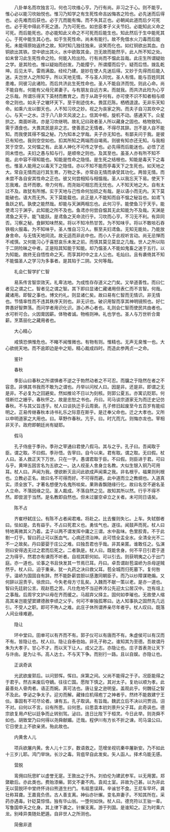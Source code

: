 <!-- { "loadSidebar": true } -->
　　八卦单名而坎独言习。何也习坎维心亨。乃行有尚。非习之于心。则不能亨。惟心必以能习坎始悦也。惟习乃知学之有生死性命吉凶悔吝之险也。必先迷而后得也。必先难而后获也。必于亢而能有悔。而不失其正也。必朝闻此道而后夕可死也。必于死中得此不死之道。乃为可死也。如忠臣孝子义夫节妇。必能知此义命之可死。而后能死也。亦必能知此义命之不可死而后能生也。知此然后于生中能死其心。于死中能生其心也。如于生死性命。尚未有能行。故不免借水火刀毒而后能死。未能得原始返终之故。知时知几独往独来。谈笑而化也。如红铜欲出其血。白铜欲出其铁。空中欲出其火。水中欲取其金。岂无故而能然乎。此人所不知之处。如未曾习此生死性命之险。何能入险出险。行有尚而不愠此旨哉。此庄生所谓疑始之学。是其险也。惟以疑始而创发。乃能撄宁。所谓撄而后宁。疑而后悟。拨乱乾坤。后见太平。雷雨满盈。经纶乃建。是妙在使人先迷后得。又妙于先得而后能入迷。夫岂世人之所知乎。所以天地无情。不与圣人同忧。圣人有情。能与百姓同其患难。同彼习此诸险。而后共济此生死性命也。圣人不能自济而悦。则此心命。尚不能自有。何能有父母兄弟妻子。与有朋友自远方来。而就我。而共济此险为心亨之乐哉。所谓乐得天下英材而教育之。而于从政乎何有。亦可使不识不知者相与顺帝之则也。如夫子之辙环天下。至于削迹伐木。畏匡厄陈。栖栖遑遑。无非乐天知命。如乘六龙以御天也。人不知习坎之妙。视之为丧家之狗。而夫子自习其坎中之心。与天一之水。泛于八八卦爻风波之上。信其中枢。旋机不动。感通天下。众星拱之。南面听政。亦是习坎继明。故礼记曰政者圣人所以藏身之固也。格物致知。需于酒食也。大畏其民是非之志。使善恶之无情者。不得尽其辞。岂不是人自不能知。而我使其得不愠之秘。乃为知本之学哉。夫子亦无知也。有鄙夫问于我。是彼已有知也。我则空空如也。扣其所知之两端而自竭焉。则彼有知亦还无知。与我相冥于空空。又何愠之有。此圣人神化不可传之学也。必先得而后能迷也。必悟了还同未悟也。夫妇之愚与知与行。是顺帝之则也。及其至也。虽圣人亦有所不知不能。此中容不得知能也。知能是性命之隐怪。是生死之结根也。知能是毒天下之毒也。惟圣人能用之以毒天下之隐怪。亦以不知不能而亭毒天下之生死也。如天地之大。常自无情而运行其生育。万物之多。亦常自无情而承受其功化。两皆无情。而未尝不各自安其性命之正也。彼又何尝相知与相愠哉。圣人以我忘天下易。使天下忘我难。击坏而歌。帝力何有。而尧始可相忘而无忧也。人不知天地之大。自有太过不及。故犹有所憾。实于天地与己性命何加损之有哉。是以语小而无内。天下莫能破也。语大而无外。天下莫能载也。此正是人不能知而自不愠之秘旨也。如鸢飞鱼跃之机。孰使之能然哉。却能与天渊两相忘也。此何习乎。能使鱼习于天乎。能使鸢习于渊乎。此知能之所不及也。鱼鸢亦何尝自愠其无此知能为不及哉。天渊是鸢鱼之天乎。能飞能跃。是鸢鱼之天命流行乎。习坎而心亨。不习无不利。有异同否。习察之秘。食鲜知味然矣。将以不知冷热甘苦。为不知味乎。将以不敢啖石吞铁咽火服毒。为不知味乎。圣人惟自习习人。察至夫妇鸢鱼。无知无能处。乃能放身舍命。与无情天地同流。故无适而非此中也。而小人于此视听言动。尚无忌惮而不戒慎。又何能习心于喜怒哀乐未发之前。而慎其莫见莫显之几哉。世人之所以陷于二阴险昧之中者。正是陷其知能于知能。却乃愠圣人不能如鬼畜之迷于五行。以为知能。故终无自悟性命之天。而享其时中之主人公也。毛灿曰。且有袭倚其不知不能愠圣人之学习为多事者。是其陷于二阴。又何等哉。

　　礼会仁智学扩仁智

　　易系传言智崇效天。礼卑法地。为成性存存道义之门矣。又举道善性。而曰仁者见之谓之仁。智者见之谓之智。其下即曰显诸仁藏诸用但表仁而不言智。何哉。藏诸用。即智之事也。博文约礼。则显诸仁矣。故曰易有仁智而无情识。非无情也。节情率性而不违其秩序天则也。非无识也。破识用智而享其神明镜照也。好仁弊愚好智弊荡。而问学者用识化识。游心养心者也。礼则会仁智而使民共由者也。水可析可合。火因膏因薪。体物者诚。物格则神。礼也学也。圣人与万世析合膏薪。烹蒸丽化之藏用者也。

　　大心精心

　　戒慎恐惧惟危也。不睹不闻惟微也。有物有则。惟精也。无声无臭惟一也。大心欲统天地。而不逾即边是中之矩。精心裁成四时。而造此参两贞一之命。

　　鉴针

　　春秋

　　季彭山曰春秋之所谓惧者不逆之于勃然动者之不可忍。而牖之于隐然在者之不容息。非惧其书我而不敢为之谓也。丹举以问杖人曰。因是非。还是非。即谓之无是非。不必复为之回避矣。然如推论不日以为刻核。则郭公夏五。亦寓讥贬耶。何怪断烂之姗乎。春秋怀之。故是忠恕之书也。丹曰。司马谈宗道家无为而迁史记仿春秋。不与其父旨违乎。杖人曰谈执迁手云周衰。孔子修旧起废至今五百岁有能绍明之。正易传继春秋本诗书礼乐之际意在斯乎。是迁奉父命也。迁之大孝也。又所以申明道家之大用也。曰。草野作春秋。亢乎。曰。时亢而亢。则悔亦龙也。宰相非天子。政府即朝廷尚有疑耶。

　　假马

　　孔子侍座于季孙。季孙之宰通曰君使八假马。其与之乎。孔子曰。吾闻取于臣。谓之取。不曰假。季孙悟。告宰曰。自今以来。君有取。谓之取。无曰假。杖人曰。圣人救正天下万世。只在一字。愚谓君取于臣。不曰假。则臣进于君。可曰与乎。黄坤五因言名为五欲之一。达人视圣人舍身立名教。大似生银入铜乃可用耳。杖人曰。声闻为我。便欲断灭且问此欲成声闻乘之我。非名根乎。福果则利根也。立教必正名。故曰名不可得而好。不可得而避。此中道而立之教纲也。入道真实。须全放下。才著名想便为名鬼所啖矣。果熟香飘随缘行化。故曰名空不避名圣人立命。不落因缘之见。圣人裁成。不落自然之见。故知其所以然。行乎不得不然。即尝泯于当然。是名教即自然也。但未过屡空卓立之关者。未可同日语矣。

　　陈不占

　　齐崔杼弑庄公。有陈不占者闻君难。将赴之。比去餐则失匕。上车。失轼御者曰。怯如是。去有益乎。不占曰死君义也。勇怯气也。遂往。闻鼓声而死。杖人曰特地离微其义乃着。孟子以两不谓发挥中庸之三谓。水中盐味。色里胶青。不于此剔一灯乎。智曰药止可以医血气。心病还须治神。此可悟全盂全水。全清全光不二不一之故矣。丹曰晏婴于庄公之难。曰独吾君也乎哉。非其亲匿。谁敢任之。弘演则曰安得选无过之君而后死之。二者孰是。杖人曰。既能舍身。何不平日引君于道之为得乎。然君亦有谏而不听者。自视其职何如。可以引去。则获明夷之心于出门庭。亦一道也。论事之书且快发其一节焉已耳。丹曰。卓吾谓赵苞温峤为杀母逆贼然乎。杖人曰。迫于重亲。犹一丸药之决曰救父耳。苞全城而归死墓下。复何咎乎。温峤为国固自有辞。然不能卧薪尝胆以感激同朝臣子。而乃以纱障谋艳煽。又何辞以逭责乎。徐庶曰。今失老母方寸乱矣。入魏而不献一策以老。是亦一道也。智曰先廷尉公言。观赵苞之苦。凡仕危地不当迎养沛公先迎太公居汉中。岂有俎上之事哉。后周宇文护以毋在齐而缓之。马超弃父择主。固何如李璀也。无故使人缩高其亲岂能望窦建德赦李绩之父乎。何可不审独孤寒曰。达人知事执之固然先几远引。不受人之职。即可不殉人之难。此庄子休所谓养亲尽年者乎。杖人叹曰。既落人间业缘难避。

　　隐让

　　环中堂曰。田单可以有齐而不有。郭子仪可以有唐而不有。朱虚侯可以有汉而不有。皆隐让也。杖人曰。隐让自泰伯始。非孔子称之。谁知其为至德。吾故谓丹朱为大孝子。甘心不才。而以天下让人。成父之志。亦隐让也。庄子首表尧让天下与许由。是为让书。高人达士。不与天下争。而别行一路。且以自娱。亦隐让也。

　　正讽奇讽

　　光武欲废郭后。以问郅恽。恽曰。床第之间。父尚不能得之于子。况臣能得之于君乎。然古来废后夺嫡。往往亡国。愿陛下慎之。其对太子。复劝以顺为孝。此最善处人骨肉者。语正而婉。真可法也。唐让皇之逊明皇。盖观此乎。何魏征之智不及此。李泌之争太子。迎刃而解。藏锋应机得庖丁之神者乎。然终不能救建宁王倓。事固有不可尽论者。谏有五。孔子取讽。有旨哉。魏武立后不决以问贾诩。诩不对。曰何以不言。曰有所思。曰何思。曰思袁本初刘景升父子耳。此奇讽也。德宗欲复用卢杞以廷争而止转别驾。泌曰。连日比陛下于桓灵。今日此举。则尧舜不如也。胡致堂乃曰何得以尧舜献媚。迀哉。程伊川有方长不折之谏。司马温公曰。它日使主上不欲亲贤。殆此故也。

　　内黄舍人儿

　　项兵欲屠内黄。舍人儿十三岁。数语救之。范增坐视坑秦卒屠新安。乃不如此十三岁儿耶。鸿门举玦。长沙之毒。背疽早自此发矣。矢人函人。择术乌能无感。

　　营脱

　　鸾佣曰阮思旷以虚誉无寔。王敦出之于外。刘伯伦为建武参军。以无用罢。郑綮歇后。亦此类也。费贻漆癞。郭文不妻不肉。袁闳土室。非故为己甚。以为非此无以营脱环中堂终怀诗曰熊道生扫门。韦祖思误拜。辛谧甘不食。王尼车早坏。龚壮称耳聋。王嘉竟负债。古人善支离。神仙亦针繲。变名弃妻子。不知其所在。采药亦遇毒。针砭莫惊怪。独有华山翁。一堕何如快。杖人曰。德充符以王骀一辈。写鲁国申夭之化身。其上律下袭之。针繲支离。游于列国。是谁知之。正为时乘六龙。别峰异类随处肥遁。自非世人之所测也。

　　简傲非道

